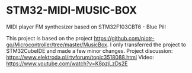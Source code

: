 # STM32-MIDI-MUSIC-BOX
MIDI player FM synthesizer based on STM32F103CBT6 - Blue Pill

This project is based on the project https://github.com/piotr-go/Microcontroller/tree/master/MusicBox.
I only transferred the project to STM32CubeIDE and made a few minor changes.
Project discussion: https://www.elektroda.pl/rtvforum/topic3518088.html
Video: https://www.youtube.com/watch?v=K8pzjLzDs2E
